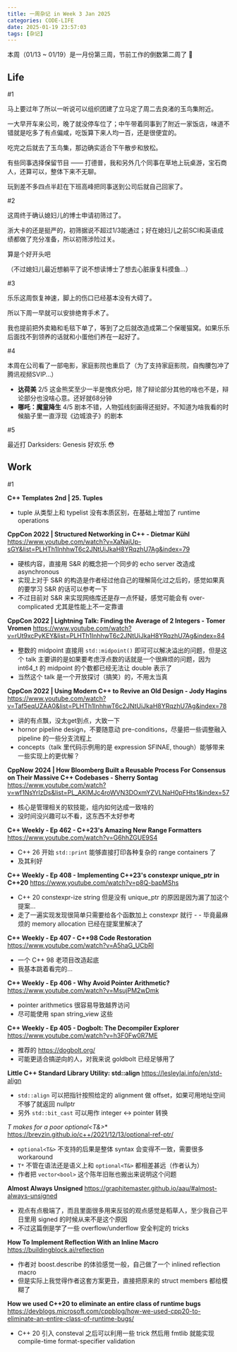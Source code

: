 ```yaml
---
title: 一周杂记 in Week 3 Jan 2025
categories: CODE-LIFE
date: 2025-01-19 23:57:03
tags: [杂记]
---
```

本周（01/13 ~ 01/19）是一月份第三周，节前工作的倒数第二周了 🫡

## Life

\#1

马上要过年了所以一听说可以组织团建了立马定了周二去良渚的玉鸟集附近。

一大早开车来公司，晚了就没停车位了；中午带着同事到了附近一家饭店，味道不错就是吃多了有点偏咸，吃饭算下来人均一百，还是很便宜的。

吃完之后就去了玉鸟集，那边确实适合下午散步和放松。

有些同事选择保留节目 —— 打德普，我和另外几个同事在草地上玩桌游，宝石商人，还算可以，整体下来不无聊。

玩到差不多四点半赶在下班高峰把同事送到公司后就自己回家了。

\#2

这周终于确认媳妇儿的博士申请初筛过了。

浙大卡的还是挺严的，初筛据说不超过1/3能通过；好在媳妇儿之前SCI和英语成绩都做了充分准备，所以初筛涉险过关。

算是个好开头吧

（不过媳妇儿最近想躺平了说不想读博士了想去心脏康复科摸鱼...）

\#3

乐乐这周恢复神速，脚上的伤口已经基本没有大碍了。

所以下周一早就可以安排绝育手术了。

我也提前把外卖箱和毛毯下单了，等到了之后就改造成第二个保暖猫窝。如果乐乐后面找不到领养的话就和小蛋他们养在一起好了。

\#4

本周在公司看了一部电影，家庭影院也重启了（为了支持家庭影院，自掏腰包冲了腾讯视频SVIP...）

- **达荷美** 2/5 这金熊奖至少一半是愧疚分吧，除了辩论部分其他的啥也不是，辩论部分也没啥心意。还好就68分钟
- **哪吒：魔童降生** 4/5 剧本不错，人物弧线刻画得还挺好。不知道为啥我看的时候脑子里一直浮现《边城浪子》的剧本

\#5

最近打 Darksiders: Genesis 好欢乐 😳

## Work

\#1

**C++ Templates 2nd | 25. Tuples**

- tuple 从类型上和 typelist 没有本质区别，在基础上增加了 runtime operations

**CppCon 2022 | Structured Networking in C++ - Dietmar Kühl** https://www.youtube.com/watch?v=XaNajUp-sGY&list=PLHTh1InhhwT6c2JNtUiJkaH8YRqzhU7Ag&index=79

- 硬核内容，直接用 S&R 的概念把一个同步的 echo server 改造成 asynchronous
- 实现上对于 S&R 的构造是作者经过他自己的理解简化过之后的，感觉如果真的要学习 S&R 的话可以参考一下
- 不过目前对 S&R 来实现网络库还是存一点怀疑，感觉可能会有 over-complicated 尤其是性能上不一定靠谱

**CppCon 2022 | Lightning Talk: Finding the Average of 2 Integers - Tomer Vromen** https://www.youtube.com/watch?v=rUt9xcPyKEY&list=PLHTh1InhhwT6c2JNtUiJkaH8YRqzhU7Ag&index=84

- 整数的 midpoint 直接用 `std::midpoint()` 即可可以解决溢出的问题，但是这个 talk 主要讲的是如果要考虑浮点数的话就是一个很麻烦的问题，因为 int64_t 的 midpoint 的个数都已经无法让 double 表示了
- 当然这个 talk 是一个开放探讨（搞笑）的，不用太当真

**CppCon 2022 | Using Modern C++ to Revive an Old Design - Jody Hagins** https://www.youtube.com/watch?v=Taf5eqUZAA0&list=PLHTh1InhhwT6c2JNtUiJkaH8YRqzhU7Ag&index=78

- 讲的有点飘，没太get到点，大致一下
- hornor pipeline design，不要随意动 pre-conditions，尽量把一些调整融入 pipeline 的一些分支流程上
- concepts（talk 里代码示例用的是 expression SFINAE, though）能够带来一些实现上的更优解？

**CppNow 2024 | How Bloomberg Built a Reusable Process For Consensus on Their Massive C++ Codebases - Sherry Sontag** https://www.youtube.com/watch?v=wf1NsYrIzDs&list=PL_AKIMJc4roWVN3DOxmYZVLNaH0pFHts1&index=57

- 核心是管理相关的软技能，组内如何达成一致啥的
- 没时间没兴趣可以不看，这东西不太好参考

**C++ Weekly - Ep 462 - C++23's Amazing New Range Formatters** https://www.youtube.com/watch?v=G6hhZGUE9S4

- C++ 26 开始 `std::print` 能够直接打印各种复杂的 range containers 了
- 及其利好

**C++ Weekly - Ep 408 - Implementing C++23's constexpr unique_ptr in C++20** https://www.youtube.com/watch?v=p8Q-bapMShs

- C++ 20 constexpr-ize string 但是没有 unique_ptr 的原因是因为漏了加这个提案…
- 走了一遍实现发现很简单只需要给各个函数加上 constexpr 就行 - - 毕竟最麻烦的 memory allocation 已经在提案里解决了

**C++ Weekly - Ep 407 - C++98 Code Restoration** https://www.youtube.com/watch?v=A5haG_UCbRI

- 一个 C++ 98 老项目改造起底
- 我基本跳着看完的…

**C++ Weekly - Ep 406 - Why Avoid Pointer Arithmetic?** https://www.youtube.com/watch?v=MsujPM2wDmk

- pointer arithmetics 很容易导致越界访问
- 尽可能使用 span string_view 这些

**C++ Weekly - Ep 405 - Dogbolt: The Decompiler Explorer** https://www.youtube.com/watch?v=h3F0Fw0R7ME

- 推荐的 https://dogbolt.org/
- 可能更适合搞逆向的人，对我来说 goldbolt 已经足够用了

**Little C++ Standard Library Utility: std::align** https://lesleylai.info/en/std-align

- `std::align` 可以把指针按照给定的 alignment 做 offset，如果可用地址空间不够了就返回 nullptr
- 另外 `std::bit_cast` 可以用作 integer ↔ pointer 转换

**T* makes for a poor optional<T&>** https://brevzin.github.io/c++/2021/12/13/optional-ref-ptr/

- `optional<T&>` 不支持的后果是整体 syntax 会变得不一致，需要很多 workaround
- `T*` 不管在语法还是语义上和 `optional<T&>` 都相差甚远（作者认为）
- 作者把 `vector<bool>` 这个陈年旧账也搬出来说明这个问题

**Almost Always Unsigned** https://graphitemaster.github.io/aau/#almost-always-unsigned

- 观点有点极端了，而且里面很多用来反驳的观点感觉是稻草人，至少我自己平日里用 signed 的时候从来不是这个原因
- 不过这篇倒是学了一些 overflow/underflow 安全判定的 tricks

**How To Implement Reflection With an Inline Macro** https://buildingblock.ai/reflection

- 作者对 boost.describe 的体验感觉一般，自己做了一个 inlined reflection macro
- 但是实际上我觉得作者这套方案更丑，直接把原来的 struct members 都给模糊了

**How we used C++20 to eliminate an entire class of runtime bugs** https://devblogs.microsoft.com/cppblog/how-we-used-cpp20-to-eliminate-an-entire-class-of-runtime-bugs/

- C++ 20 引入 consteval 之后可以利用一些 trick 然后用 fmtlib 就能实现 compile-time format-specifier validation